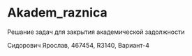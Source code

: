 # Akadem_raznica
Решание задач для закрытия академической задолжности

Сидорович Ярослав, 467454, R3140, Вариант-4
